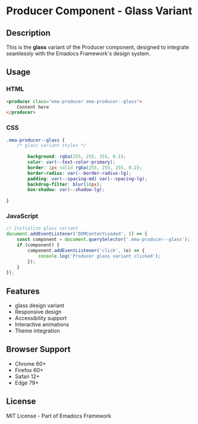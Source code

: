 # Producer Component - Glass Variant

## Description
This is the **glass** variant of the Producer component, designed to integrate seamlessly with the Emadocs Framework's design system.

## Usage

### HTML
```html
<producer class="ema-producer ema-producer--glass">
    Content here
</producer>
```

### CSS
```css
.ema-producer--glass {
    /* glass variant styles */
    
        background: rgba(255, 255, 255, 0.1);
        color: var(--text-color-primary);
        border: 1px solid rgba(255, 255, 255, 0.2);
        border-radius: var(--border-radius-lg);
        padding: var(--spacing-md) var(--spacing-lg);
        backdrop-filter: blur(10px);
        box-shadow: var(--shadow-lg);
    
}
```

### JavaScript
```javascript
// Initialize glass variant
document.addEventListener('DOMContentLoaded', () => {
    const component = document.querySelector('.ema-producer--glass');
    if (component) {
        component.addEventListener('click', (e) => {
            console.log('Producer glass variant clicked');
        });
    }
});
```

## Features
- glass design variant
- Responsive design
- Accessibility support
- Interactive animations
- Theme integration

## Browser Support
- Chrome 60+
- Firefox 60+
- Safari 12+
- Edge 79+

## License
MIT License - Part of Emadocs Framework
